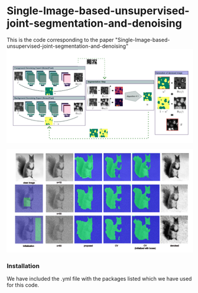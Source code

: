 # Single-Image-based-unsupervised-joint-segmentation-and-denoising

This is the code corresponding to the paper "Single-Image-based-unsupervised-joint-segmentation-and-denoising"
![Alt Text](image/workflow_github.png)

![Alt Text](image/squirrel_github.png)

### Installation
We have included the .yml file with the packages listed which we have used for this code.
